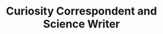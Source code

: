 ---
name: Fatima Husain
event: December 2018
title: Curiosity Correspondent and Science Writer
institution: MIT
portrait: '/img/fatima-husain.jpg'
bio:
---
